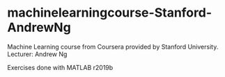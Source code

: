 # machinelearningcourse-Stanford-AndrewNg
Machine Learning course from Coursera provided by Stanford University. Lecturer: Andrew Ng


Exercises done with MATLAB r2019b
